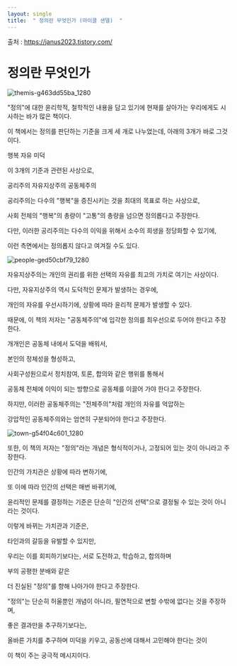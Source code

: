 ```yaml
---
layout: single
title:  " 정의란 무엇인가 (마이클 샌델)  "
---
```



출처 : https://janus2023.tistory.com/

# 정의란 무엇인가

![themis-g463dd55ba_1280](https://github.com/jasminherb/jasminherb.github.io/assets/133365586/b0c9f265-1f6f-4f04-bcd5-cca03aa13449)


"정의"에 대한 윤리학적, 철학적인 내용을 담고 있기에 현재를 살아가는 우리에게도 시사하는 바가 많은 책이다.


이 책에서는 정의를 판단하는 기준을 크게 세 개로 나누었는데, 아래의 3개가 바로 그것이다.

행복
자유
미덕
 

이 3개의 기준과  관련된 사상으로,

공리주의
자유지상주의
공동체주의

공리주의는 다수의 "행복"을 증진시키는 것을 최대의 목표로 하는 사상으로,

사회 전체의 "행복"의 총량이 "고통"의 총량을 넘으면 정의롭다고 주장한다.

 

다만, 이러한 공리주의는 다수의 이익을 위해서 소수의 희생을 정당화할 수 있기에,

이런 측면에서는 정의롭지 않다고 여겨질 수도 있다.

 



![people-ged50cbf79_1280](https://github.com/jasminherb/jasminherb.github.io/assets/133365586/cf79f77c-cbc4-4a0e-b83a-c4afffda0208)


 

 

자유지상주의는 개인의 권리를 위한 선택의 자유를 최고의 가치로 여기는 사상이다.

다만, 자유지상주의 역시 도덕적인 문제가 발생하는 경우에,

개인의 자유를 우선시하기에, 상황에 따라 윤리적 문제가 발생할 수 있다.


때문에, 이 책의 저자는 "공동체주의"에 입각한 정의를 최우선으로 두어야 한다고 주장한다.

개개인은 공동체 내에서 도덕을 배워서, 

본인의 정체성을 형성하고,

사회구성원으로서 정치참여, 토론, 합의와 같은 행위를 통해서

공동체 전체에 이익이 되는 방향으로 공동체를 이끌어 가야 한다고 주장한다.

 

 

하지만, 이러한 공동체주의는 "전체주의"처럼 개인의 자유를 억압하는

강압적인 공동체주의와는 엄연히 구분되어야 한다고 주장한다.







![town-g54f04c601_1280](https://github.com/jasminherb/jasminherb.github.io/assets/133365586/f8eb57ee-7eb7-45d9-ac27-b53fbbb4a466)








또한, 이 책의 저자는 "정의"라는 개념은 형식적이거나, 고정되어 있는 것이 아니라고 주장한다.

 

인간의 가치관은 상황에 따라 변하기에,

또 이에 따라 인간의 선택은 매번 바뀌기에,

윤리적인 문제를 결정하는 기준은 단순히 "인간의 선택"으로 결정될 수 있는 것이 아니라는 것이다.

 

 

이렇게 바뀌는 가치관과 기준은,

타인과의 갈등을 유발할 수 있지만,

우리는 이를 회피하기보다는, 서로 도전하고, 학습하고, 합의하며

부의 공평한 분배와 같은

더 진실된 "정의"를 향해 나아가야 한다고 주장한다.



"정의"는 단순히 허울뿐인 개념이 아니라, 필연적으로 변할 수밖에 없다는 것을 주장하며,

좋은 결과만을 추구하기보다는,

올바른 가치를 추구하며 미덕을 키우고, 공동선에 대해서 고민해야 한다는 것이

이 책이 주는 궁극적 메시지이다.



